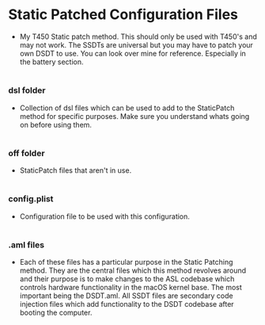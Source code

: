 # Static Patched Configuration Files

- My T450 Static patch method. This should only be used with T450's and may not work. The SSDTs are universal but you may have to patch your own DSDT to use. You can look over mine for reference. Especially in the battery section.

#

### dsl folder
 
- Collection of dsl files which can be used to add to the StaticPatch method for specific purposes. Make sure you understand whats going on before using them.

#

### off folder

- StaticPatch files that aren't in use.

#

### config.plist

- Configuration file to be used with this configuration.

#

### .aml files

- Each of these files has a particular purpose in the Static Patching method. They are the central files which this method revolves around and their purpose is to make changes to the ASL codebase which controls hardware functionality in the macOS kernel base. The most important being the DSDT.aml. All SSDT files are secondary code injection files which add functionality to the DSDT codebase after booting the computer. 